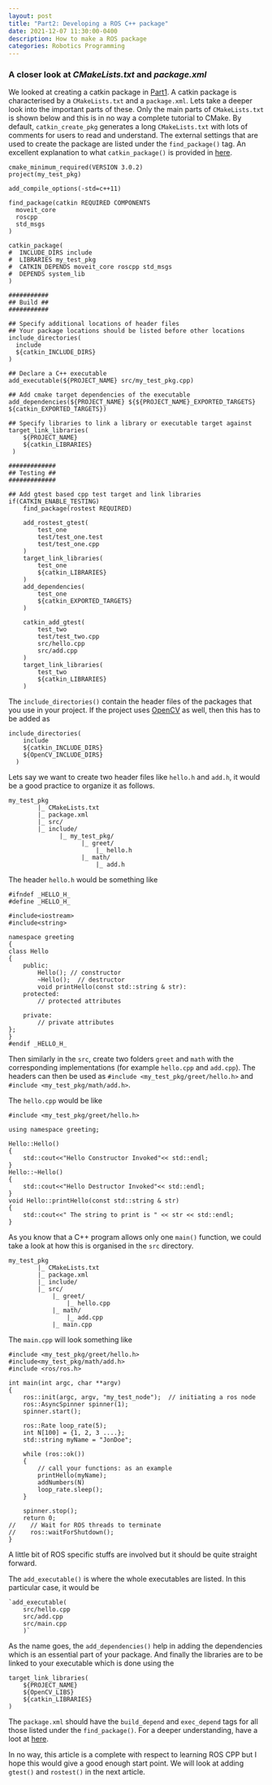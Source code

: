 ```yaml
---
layout: post
title: "Part2: Developing a ROS C++ package"
date: 2021-12-07 11:30:00-0400
description: How to make a ROS package
categories: Robotics Programming
---
```

### A closer look at *CMakeLists.txt* and *package.xml*


We looked at creating a catkin package in [Part1](/blog/2021/1-Developing_ROS_Package/). A catkin package is characterised by a `CMakeLists.txt` and a `package.xml`. Lets take a deeper look into the important parts of these. Only the main parts of `CMakeLists.txt` is shown below and this is in no way a complete tutorial to CMake. By default, `catkin_create_pkg` generates a long `CMakeLists.txt` with lots of comments for users to read and understand. The external settings that are used to create the package are listed under the `find_package()` tag. An excellent explanation to what `catkin_package()` is provided in [here](https://answers.ros.org/question/58498/what-is-the-purpose-of-catkin_depends/). 

```
cmake_minimum_required(VERSION 3.0.2)
project(my_test_pkg)

add_compile_options(-std=c++11)

find_package(catkin REQUIRED COMPONENTS
  moveit_core
  roscpp
  std_msgs
)

catkin_package(
#  INCLUDE_DIRS include
#  LIBRARIES my_test_pkg
#  CATKIN_DEPENDS moveit_core roscpp std_msgs
#  DEPENDS system_lib
)

###########
## Build ##
###########

## Specify additional locations of header files
## Your package locations should be listed before other locations
include_directories(
  include
  ${catkin_INCLUDE_DIRS}
)

## Declare a C++ executable
add_executable(${PROJECT_NAME} src/my_test_pkg.cpp)

## Add cmake target dependencies of the executable
add_dependencies(${PROJECT_NAME} ${${PROJECT_NAME}_EXPORTED_TARGETS} ${catkin_EXPORTED_TARGETS})

## Specify libraries to link a library or executable target against
target_link_libraries(
    ${PROJECT_NAME}
    ${catkin_LIBRARIES}
 )

#############
## Testing ##
#############

## Add gtest based cpp test target and link libraries
if(CATKIN_ENABLE_TESTING)
    find_package(rostest REQUIRED)

    add_rostest_gtest(
        test_one
        test/test_one.test
        test/test_one.cpp
    )
    target_link_libraries(
        test_one
        ${catkin_LIBRARIES}
    )
    add_dependencies(
        test_one
        ${catkin_EXPORTED_TARGETS}
    )

    catkin_add_gtest(
        test_two
        test/test_two.cpp
        src/hello.cpp
        src/add.cpp
    )
    target_link_libraries(
        test_two
        ${catkin_LIBRARIES}
    )
```

The `include_directories()` contain the header files of the packages that you use in your project. If the project uses [OpenCV](https://opencv.org/) as well, then this has to be added as
```
include_directories(
    include
    ${catkin_INCLUDE_DIRS}
    ${OpenCV_INCLUDE_DIRS}
  ) 
```
Lets say we want to create two header files like `hello.h` and `add.h`, it would be a good practice to organize it as follows. 

```
my_test_pkg
        |_ CMakeLists.txt
        |_ package.xml
        |_ src/
        |_ include/
              |_ my_test_pkg/
                    |_ greet/
                        |_ hello.h
                    |_ math/
                        |_ add.h
```
The header `hello.h` would be something like

```
#ifndef _HELLO_H_
#define _HELLO_H_

#include<iostream>
#include<string>

namespace greeting
{
class Hello
{
    public:
        Hello(); // constructor
        ~Hello();  // destructor
        void printHello(const std::string & str):
    protected:
        // protected attributes

    private:
        // private attributes
};
}
#endif _HELLO_H_
```

Then similarly in the `src`, create two folders `greet` and `math` with the corresponding implementations (for example `hello.cpp` and `add.cpp`). The headers can then be used as `#include <my_test_pkg/greet/hello.h>` and `#include <my_test_pkg/math/add.h>`.

The `hello.cpp` would be like

```
#include <my_test_pkg/greet/hello.h>

using namespace greeting;

Hello::Hello()
{
    std::cout<<"Hello Constructor Invoked"<< std::endl;
}
Hello::~Hello()
{
    std::cout<<"Hello Destructor Invoked"<< std::endl;
}
void Hello::printHello(const std::string & str)
{
    std::cout<<" The string to print is " << str << std::endl;
}
```
As you know that a C++ program allows only one `main()` function, we could take a look at how this is organised in the `src` directory.

```
my_test_pkg
        |_ CMakeLists.txt
        |_ package.xml
        |_ include/
        |_ src/
            |_ greet/
                |_ hello.cpp
            |_ math/
                |_ add.cpp
            |_ main.cpp
```

The `main.cpp` will look something like

```
#include <my_test_pkg/greet/hello.h>
#include<my_test_pkg/math/add.h>
#include <ros/ros.h>

int main(int argc, char **argv)
{
    ros::init(argc, argv, "my_test_node");  // initiating a ros node
    ros::AsyncSpinner spinner(1);
    spinner.start();

    ros::Rate loop_rate(5);
    int N[100] = {1, 2, 3 ....};
    std::string myName = "JonDoe";

    while (ros::ok())
    {
        // call your functions: as an example
        printHello(myName);
        addNumbers(N)
        loop_rate.sleep();
    }

    spinner.stop();
    return 0;
//    // Wait for ROS threads to terminate
//    ros::waitForShutdown();
}
```
A little bit of ROS specific stuffs are involved but it should be quite straight forward.

The `add_executable()` is where the whole executables are listed. In this particular case, it would be 
```
`add_executable( 
    src/hello.cpp
    src/add.cpp
    src/main.cpp
    )`
```
As the name goes, the  `add_dependencies()` help in adding the dependencies which is an essential part of your package. And finally the libraries are to be linked to your executable which is done using the 
```
target_link_libraries(
    ${PROJECT_NAME}
    ${OpenCV_LIBS}
    ${catkin_LIBRARIES}
)
```

The `package.xml` should have the `build_depend` and `exec_depend` tags for all those listed under the `find_package()`. For a deeper understanding, have a loot at [here](http://wiki.ros.org/catkin/package.xml). 

In no way, this article is a complete with respect to learning ROS CPP but I hope this would give a good enough start point. We will look at adding `gtest()` and `rostest()` in the next article.

